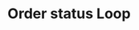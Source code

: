 ---
layout: loop
title: Order status Loop
description: Order status loop displays order status information.
sidebar: loop
lang: en
subnav: loop_order_status
uses_global_argument: true
returns_global_outputs: { countable : true, timestampable : true, versionable : false }
type: order_status
arguments :
    - {name: "id", description: "A single or a list of order status ids.", example: "id=\"2\", id=\"1,4,7\""}
    - {
        name: "order", description: "A list of values", example: "order=\"random\"", default: "manual",
        expected_values: [
            {name: "alpha",             description: "alphabetical order on title"},
            {name: "alpha-reverse",     description: "reverse alphabetical order on title"},
            {name: "manual",            description: "ascending order position"},
            {name: "manual-reverse",    description: "descending order position"},
        ]
      }
outputs :
    - {name: "$ID", description: "the order status id"}
    - {name: "$IS_TRANSLATED", description: "whatever the order status is translated or not"}
    - {name: "$CODE", description: "the order status code"}
    - {name: "$COLOR", description: "the order status hexadecimal color code"}
    - {name: "$POSITION", description: "the order status position"}
    - {name: "$PROTECTED_STATUS", description: "1 if the order status is protected"}
    - {name: "$TITLE", description: "the order status title"}
    - {name: "$CHAPO", description: "the order status short description"}
    - {name: "$DESCRIPTION", description: "the order status description"}
    - {name: "$POSTSCRIPTUM", description: "the order status postscriptum"}
    - {name: "$LOCALE", description: "the order status locale"}
---